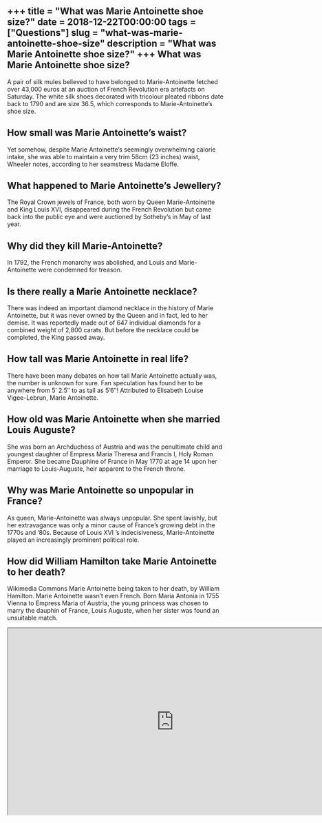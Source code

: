 +++
title = "What was Marie Antoinette shoe size?"
date = 2018-12-22T00:00:00
tags = ["Questions"]
slug = "what-was-marie-antoinette-shoe-size"
description = "What was Marie Antoinette shoe size?"
+++
What was Marie Antoinette shoe size?
------------------------------------

A pair of silk mules believed to have belonged to Marie-Antoinette fetched over 43,000 euros at an auction of French Revolution era artefacts on Saturday. The white silk shoes decorated with tricolour pleated ribbons date back to 1790 and are size 36.5, which corresponds to Marie-Antoinette’s shoe size.

How small was Marie Antoinette’s waist?
---------------------------------------

Yet somehow, despite Marie Antoinette’s seemingly overwhelming calorie intake, she was able to maintain a very trim 58cm (23 inches) waist, Wheeler notes, according to her seamstress Madame Eloffe.

What happened to Marie Antoinette’s Jewellery?
----------------------------------------------

The Royal Crown jewels of France, both worn by Queen Marie-Antoinette and King Louis XVI, disappeared during the French Revolution but came back into the public eye and were auctioned by Sotheby’s in May of last year.

Why did they kill Marie-Antoinette?
-----------------------------------

In 1792, the French monarchy was abolished, and Louis and Marie-Antoinette were condemned for treason.

Is there really a Marie Antoinette necklace?
--------------------------------------------

There was indeed an important diamond necklace in the history of Marie Antoinette, but it was never owned by the Queen and in fact, led to her demise. It was reportedly made out of 647 individual diamonds for a combined weight of 2,800 carats. But before the necklace could be completed, the King passed away.

How tall was Marie Antoinette in real life?
-------------------------------------------

There have been many debates on how tall Marie Antoinette actually was, the number is unknown for sure. Fan speculation has found her to be anywhere from 5′ 2.5″ to as tall as 5’6″! Attributed to Elisabeth Louise Vigee-Lebrun, Marie Antoinette.

How old was Marie Antoinette when she married Louis Auguste?
------------------------------------------------------------

She was born an Archduchess of Austria and was the penultimate child and youngest daughter of Empress Maria Theresa and Francis I, Holy Roman Emperor. She became Dauphine of France in May 1770 at age 14 upon her marriage to Louis-Auguste, heir apparent to the French throne.

Why was Marie Antoinette so unpopular in France?
------------------------------------------------

As queen, Marie-Antoinette was always unpopular. She spent lavishly, but her extravagance was only a minor cause of France’s growing debt in the 1770s and ’80s. Because of Louis XVI ’s indecisiveness, Marie-Antoinette played an increasingly prominent political role.

How did William Hamilton take Marie Antoinette to her death?
------------------------------------------------------------

Wikimedia Commons Marie Antoinette being taken to her death, by William Hamilton. Marie Antoinette wasn’t even French. Born Maria Antonia in 1755 Vienna to Empress Maria of Austria, the young princess was chosen to marry the dauphin of France, Louis Auguste, when her sister was found an unsuitable match.

<iframe allow="accelerometer; autoplay; clipboard-write; encrypted-media; gyroscope; picture-in-picture" allowfullscreen="" class="__youtube_prefs__  epyt-is-override  no-lazyload" data-no-lazy="1" data-origheight="433" data-origwidth="770" data-skipgform_ajax_framebjll="" height="433" id="_ytid_69236" loading="lazy" src="https://www.youtube.com/embed/wKhdye3pOvU?enablejsapi=1&autoplay=0&cc_load_policy=0&cc_lang_pref=&iv_load_policy=1&loop=0&modestbranding=0&rel=1&fs=1&playsinline=0&autohide=2&theme=dark&color=red&controls=1&" title="YouTube player" width="770"></iframe>